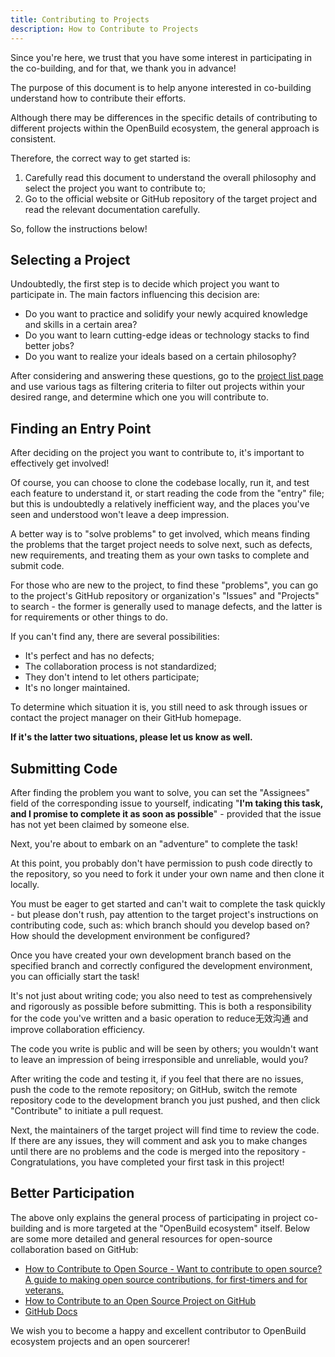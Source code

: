 ```yaml
---
title: Contributing to Projects
description: How to Contribute to Projects
---
```


Since you're here, we trust that you have some interest in participating in the co-building, and for that, we thank you in advance!

The purpose of this document is to help anyone interested in co-building understand how to contribute their efforts.

Although there may be differences in the specific details of contributing to different projects within the OpenBuild ecosystem, the general approach is consistent.

Therefore, the correct way to get started is:

1. Carefully read this document to understand the overall philosophy and select the project you want to contribute to;
2. Go to the official website or GitHub repository of the target project and read the relevant documentation carefully.

So, follow the instructions below!

## Selecting a Project

Undoubtedly, the first step is to decide which project you want to participate in. The main factors influencing this decision are:

- Do you want to practice and solidify your newly acquired knowledge and skills in a certain area?
- Do you want to learn cutting-edge ideas or technology stacks to find better jobs?
- Do you want to realize your ideals based on a certain philosophy?

After considering and answering these questions, go to the [project list page](/eco/projects/) and use various tags as filtering criteria to filter out projects within your desired range, and determine which one you will contribute to.

## Finding an Entry Point

After deciding on the project you want to contribute to, it's important to effectively get involved!

Of course, you can choose to clone the codebase locally, run it, and test each feature to understand it, or start reading the code from the "entry" file; but this is undoubtedly a relatively inefficient way, and the places you've seen and understood won't leave a deep impression.

A better way is to "solve problems" to get involved, which means finding the problems that the target project needs to solve next, such as defects, new requirements, and treating them as your own tasks to complete and submit code.

For those who are new to the project, to find these "problems", you can go to the project's GitHub repository or organization's "Issues" and "Projects" to search - the former is generally used to manage defects, and the latter is for requirements or other things to do.

If you can't find any, there are several possibilities:

- It's perfect and has no defects;
- The collaboration process is not standardized;
- They don't intend to let others participate;
- It's no longer maintained.

To determine which situation it is, you still need to ask through issues or contact the project manager on their GitHub homepage.

**If it's the latter two situations, please let us know as well.**

## Submitting Code

After finding the problem you want to solve, you can set the "Assignees" field of the corresponding issue to yourself, indicating "**I'm taking this task, and I promise to complete it as soon as possible**" - provided that the issue has not yet been claimed by someone else.

Next, you're about to embark on an "adventure" to complete the task!

At this point, you probably don't have permission to push code directly to the repository, so you need to fork it under your own name and then clone it locally.

You must be eager to get started and can't wait to complete the task quickly - but please don't rush, pay attention to the target project's instructions on contributing code, such as: which branch should you develop based on? How should the development environment be configured?

Once you have created your own development branch based on the specified branch and correctly configured the development environment, you can officially start the task!

It's not just about writing code; you also need to test as comprehensively and rigorously as possible before submitting. This is both a responsibility for the code you've written and a basic operation to reduce无效沟通 and improve collaboration efficiency.

The code you write is public and will be seen by others; you wouldn't want to leave an impression of being irresponsible and unreliable, would you?

After writing the code and testing it, if you feel that there are no issues, push the code to the remote repository; on GitHub, switch the remote repository code to the development branch you just pushed, and then click "Contribute" to initiate a pull request.

Next, the maintainers of the target project will find time to review the code. If there are any issues, they will comment and ask you to make changes until there are no problems and the code is merged into the repository - Congratulations, you have completed your first task in this project!

## Better Participation

The above only explains the general process of participating in project co-building and is more targeted at the "OpenBuild ecosystem" itself. Below are some more detailed and general resources for open-source collaboration based on GitHub:

- [How to Contribute to Open Source - Want to contribute to open source? A guide to making open source contributions, for first-timers and for veterans.](https://opensource.guide/how-to-contribute/)
- [How to Contribute to an Open Source Project on GitHub](https://egghead.io/courses/how-to-contribute-to-an-open-source-project-on-github)
- [GitHub Docs](https://docs.github.com/en)

We wish you to become a happy and excellent contributor to OpenBuild ecosystem projects and an open sourcerer!
